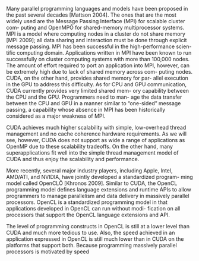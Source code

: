 Many parallel programming languages and models have been proposed in
the past several decades [Mattson 2004]. The ones that are the most widely
used are the Message Passing Interface (MPI) for scalable cluster com-
puting and OpenMPÔ for shared-memory multiprocessor systems. MPI is
a model where computing nodes in a cluster do not share memory
[MPI 2009]; all data sharing and interaction must be done through explicit
message passing. MPI has been successful in the high-performance scien-
tific computing domain. Applications written in MPI have been known to
run successfully on cluster computing systems with more than 100,000
nodes. The amount of effort required to port an application into MPI, however, can be extremely high due to lack of shared memory across com-
puting nodes. CUDA, on the other hand, provides shared memory for par-
allel execution in the GPU to address this difficulty. As for CPU and
GPU communication, CUDA currently provides very limited shared mem-
ory capability between the CPU and the GPU. Programmers need to man-
age the data transfer between the CPU and GPU in a manner similar to
“one-sided” message passing, a capability whose absence in MPI has been
historically considered as a major weakness of MPI.

CUDA achieves much higher scalability with simple, low-overhead thread management and no cache coherence hardware requirements. As we will see, however, CUDA does not support as wide a range of applications as OpenMP due to these scalability tradeoffs. On the other hand, many superapplications fit well into the simple thread management model of CUDA and thus enjoy the scalability and performance.

More recently, several major industry players, including Apple, Intel,
AMD/ATI, and NVIDIA, have jointly developed a standardized program-
ming model called OpenCLÔ [Khronos 2009]. Similar to CUDA, the
OpenCL programming model defines language extensions and runtime
APIs to allow programmers to manage parallelism and data delivery in
massively parallel processors. OpenCL is a standardized programming
model in that applications developed in OpenCL can run without modi-
fication on all processors that support the OpenCL language extensions
and API.

The level of programming constructs in OpenCL is still at a lower level
than CUDA and much more tedious to use. Also, the speed achieved in
an application expressed in OpenCL is still much lower than in CUDA on the platforms that support both. Because programming massively parallel
processors is motivated by speed